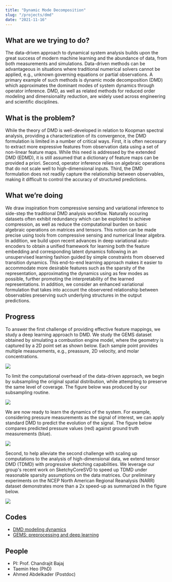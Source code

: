 ```yaml
---
title: "Dynamic Mode Decomposition"
slug: "/projects/dmd"
date: "2021-11-16"
---
```


## What are we trying to do?

The data-driven approach to dynamical system analysis builds upon the great success of modern machine learning and the abundance of data, from both measurements and simulations. Data-driven methods can be advantageous in situations where traditional numerical solvers cannot be applied, e.g., unknown governing equations or partial observations. A primary example of such methods is dynamic mode decomposition (DMD) which approximates the dominant modes of system dynamics through operator inference. DMD, as well as related methods for reduced order modeling and dimensionality reduction, are widely used across engineering and scientific disciplines.

## What is the problem?

While the theory of DMD is well-developed in relation to Koopman spectral analysis, providing a characterization of its convergence, the DMD formulation is limited in a number of critical ways. First, it is often necessary to extract more expressive features from observation data using a set of non-linear feature maps. While this need is addressed by the extended DMD (EDMD), it is still assumed that a dictionary of feature maps can be provided a priori. Second, operator inference relies on algebraic operations that do not scale well to high-dimensional inputs. Third, the DMD formulation does not readily capture the relationship between observables, making it difficult to control the accuracy of structured predictions.

## What we’re doing

We draw inspiration from compressive sensing and variational inference to side-step the traditional DMD analysis workflow. Naturally occuring datasets often exhibit redundancy which can be exploited to achieve compression, as well as reduce the computational burden on basic algebraic operations on matrices and tensors. This notion can be made precise using tools from compressive sensing and numerical linear algebra. In addition, we build upon recent advances in deep variational auto-encoders to obtain a unified framework for learning both the feature embedding and corresponding latent dynamics following in an unsupervised learning fashion guided by simple constraints from observed transition dynamics. This end-to-end learning approach makes it easier to accommodate more desirable features such as the sparsity of the representation, approximating the dynamics using as few modes as possible, further promoting the interpretability of the learned representations. In addition, we consider an enhanced variational formulation that takes into account the observered relationship between observables preserving such underlying structures in the output predictions.

## Progress

To answer the first challenge of providing effective feature mappings, we study a deep learning approach to DMD. We study the GEMS dataset obtained by simulating a combustion engine model, where the geometry is captured by a 2D point set as shown below. Each sample point provides multiple measurements, e.g., preassure, 2D velocity, and molar concentrations. 

![](https://i.imgur.com/Awxwo3k.png)


To limit the computational overhead of the data-driven approach, we begin by subsampling the original spatial distribution, while attempting to preserve the same level of coverage. The figure below was produced by our subsampling routine.

![](https://i.imgur.com/yGyUZwW.png)

We are now ready to learn the dynamics of the system. For example, considering pressure measurements as the signal of interest, we can apply standard DMD to predict the evolution of the signal. The figure below compares predicted pressure values (red) against ground truth measurements (blue).

![](https://i.imgur.com/evM0Pcu.png)


Second, to help alleviate the second challenge with scaling up computations to the analysis of high-dimensional data, we extend tensor DMD (TDMD) with progressive sketching capabilities. We leverage our group's recent work on SketchyCoreSVD to speed up TDMD under reasonable sparsity assumptions on the data matrices. Our preliminary experiments on the NCEP North American Regional Reanalysis (NARR) dataset demonstrates more than a 2x speed-up as summarized in the figure below.

![](https://i.imgur.com/KDARSU3.png)

## Codes
* [DMD modeling dynamics](https://utexas.box.com/s/k0726blm3yfizmko33nxc4e4zr8edpc5)
* [GEMS: preprocessing and deep learning](https://utexas.box.com/s/c7gk4pasbba2lo3wnd0qmqien786mfaa)


## People
* PI: Prof. Chandrajit Bajaj
* Taemin Heo (PhD)
* Ahmed Abdelkader (Postdoc)

